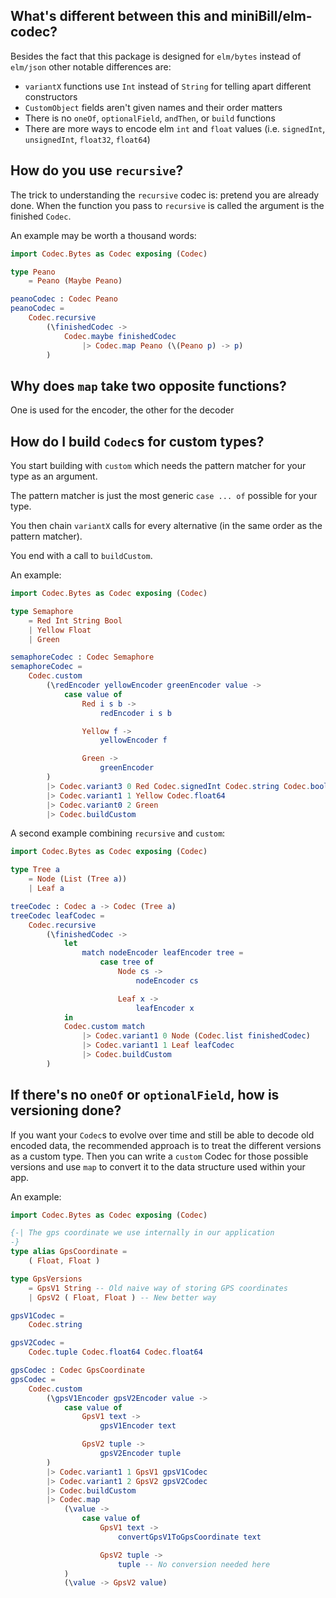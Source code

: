 ## What's different between this and miniBill/elm-codec?
Besides the fact that this package is designed for `elm/bytes` instead of `elm/json` other notable differences are:
* `variantX` functions use `Int` instead of `String` for telling apart different constructors
* `CustomObject` fields aren't given names and their order matters 
* There is no `oneOf`, `optionalField`, `andThen`, or `build` functions
* There are more ways to encode elm `int` and `float` values (i.e. `signedInt`, `unsignedInt`, `float32`, `float64`)

## How do you use `recursive`?
The trick to understanding the `recursive` codec is: pretend you are already done.
When the function you pass to `recursive` is called the argument is the finished `Codec`.

An example may be worth a thousand words:

```elm
import Codec.Bytes as Codec exposing (Codec)

type Peano
    = Peano (Maybe Peano)

peanoCodec : Codec Peano
peanoCodec =
    Codec.recursive
        (\finishedCodec ->
            Codec.maybe finishedCodec
                |> Codec.map Peano (\(Peano p) -> p)
        )
```

## Why does `map` take two opposite functions?
One is used for the encoder, the other for the decoder

## How do I build `Codec`s for custom types?
You start building with `custom` which needs the pattern matcher for your type as an argument.

The pattern matcher is just the most generic `case ... of` possible for your type.

You then chain `variantX` calls for every alternative (in the same order as the pattern matcher).

You end with a call to `buildCustom`.

An example:

```elm
import Codec.Bytes as Codec exposing (Codec)

type Semaphore
    = Red Int String Bool
    | Yellow Float
    | Green

semaphoreCodec : Codec Semaphore
semaphoreCodec =
    Codec.custom
        (\redEncoder yellowEncoder greenEncoder value ->
            case value of
                Red i s b ->
                    redEncoder i s b

                Yellow f ->
                    yellowEncoder f

                Green ->
                    greenEncoder
        )
        |> Codec.variant3 0 Red Codec.signedInt Codec.string Codec.bool
        |> Codec.variant1 1 Yellow Codec.float64
        |> Codec.variant0 2 Green
        |> Codec.buildCustom
```

A second example combining `recursive` and `custom`:

```elm
import Codec.Bytes as Codec exposing (Codec)

type Tree a
    = Node (List (Tree a))
    | Leaf a

treeCodec : Codec a -> Codec (Tree a)
treeCodec leafCodec =
    Codec.recursive
        (\finishedCodec ->
            let
                match nodeEncoder leafEncoder tree =
                    case tree of
                        Node cs ->
                            nodeEncoder cs

                        Leaf x ->
                            leafEncoder x
            in
            Codec.custom match
                |> Codec.variant1 0 Node (Codec.list finishedCodec)
                |> Codec.variant1 1 Leaf leafCodec
                |> Codec.buildCustom
        )
```

## If there's no `oneOf` or `optionalField`, how is versioning done?
If you want your `Codec`s to evolve over time and still be able to decode old 
encoded data, the recommended approach is to treat the different versions as a custom type.
Then you can write a `custom` Codec for those possible versions and use `map` to convert it to the data structure used within your app.

An example:
```elm
import Codec.Bytes as Codec exposing (Codec)

{-| The gps coordinate we use internally in our application
-}
type alias GpsCoordinate =
    ( Float, Float )

type GpsVersions
    = GpsV1 String -- Old naive way of storing GPS coordinates
    | GpsV2 ( Float, Float ) -- New better way

gpsV1Codec =
    Codec.string

gpsV2Codec =
    Codec.tuple Codec.float64 Codec.float64

gpsCodec : Codec GpsCoordinate
gpsCodec =
    Codec.custom
        (\gpsV1Encoder gpsV2Encoder value ->
            case value of
                GpsV1 text ->
                    gpsV1Encoder text

                GpsV2 tuple ->
                    gpsV2Encoder tuple
        )
        |> Codec.variant1 1 GpsV1 gpsV1Codec
        |> Codec.variant1 2 GpsV2 gpsV2Codec
        |> Codec.buildCustom
        |> Codec.map
            (\value ->
                case value of
                    GpsV1 text ->
                        convertGpsV1ToGpsCoordinate text

                    GpsV2 tuple ->
                        tuple -- No conversion needed here
            )
            (\value -> GpsV2 value)
```

